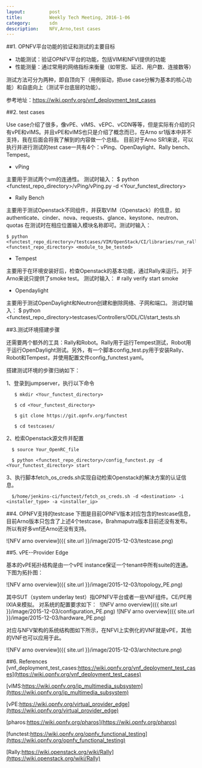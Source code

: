 ```yaml
---
layout:         post
title:          Weekly Tech Meeting, 2016-1-06
category:       sdn
description:    NFV,Arno,test cases
---
```


##1. OPNFV平台功能的验证和测试的主要目标

* 功能测试：验证OPNFV平台的功能，包括VIM和NFVI提供的功能
* 性能测量：通过常用的网络指标来衡量（如带宽、延迟、用户数、连接数等）

测试方法可分为两种，即自顶向下（用例驱动，把use case分解为基本的核心功能）和自底向上（测试平台底层的功能）。

参考地址：https://wiki.opnfv.org/vnf_deployment_test_cases

##2. test cases

Use case介绍了很多，像vPE、vIMS、vEPC、vCDN等等，但是实际有介绍的只有vPE和vIMS。并且vPE和vIMS也只是介绍了概念而已，在Arno sr1版本中并不支持，我在后面会将我了解到的内容做一个总结。
目前对于Arno SR1来说，可以执行并进行测试的test case一共有4个：vPing、OpenDaylight、Rally bench、Tempest。

* vPing 

主要用于测试两个vm的连通性。
测试时输入：
        $ python <functest_repo_directory>/vPing/vPing.py -d <Your_functest_directory>

* Rally Bench

主要用于测试Openstack不同组件，并获取VIM（Openstack）的信息，如authenticate、cinder、nova、requests、glance、keystone、neutron、quotas
在测试时在相应位置输入模块名称即可。测试时输入：

    $ python <functest_repo_directory>/testcases/VIM/OpenStack/CI/libraries/run_rally.py <functest_repo_directory> <module_to_be_tested>

* Tempest 

主要用于在环境安装好后，检查Openstack的基本功能，通过Rally来运行。对于Arno来说只提供了smoke test。
测试时输入：
        # rally verify start smoke

* Opendaylight

主要用于测试OpenDaylight和Neutron创建和删除网络、子网和端口。
测试时输入：
        $ python <functest_repo_directory>testcases/Controllers/ODL/CI/start_tests.sh

##3.测试环境搭建步骤

还需要两个额外的工具：Rally和Robot。Rally用于运行Tempest测试，Robot用于运行OpenDaylight测试。另外，有一个脚本config_test.py用于安装Rally、Robot和Tempest，并使用配置文件config_functest.yaml。

搭建测试环境的步骤归纳如下：

1、登录到jumpserver，执行以下命令

       $ mkdir <Your_functest_directory>
       
       $ cd <Your_functest_directory>
       
       $ git clone https://git.opnfv.org/functest
       
       $ cd testcases/

2、检索Openstack源文件并配置

      $ source Your_OpenRC_file
      
      $ python <functest_repo_directory>/config_functest.py -d <Your_functest_directory> start
      
3、执行脚本fetch_os_creds.sh实现自动检索Openstack的解决方案的认证信息。

      $/home/jenkins-ci/functest/fetch_os_creds.sh -d <destination> -i <installer_type> -a <installer_ip>

##4. OPNFV支持的testcase
下图是目前OPNFV版本对应包含的testcase信息，目前Arno版本只包含了上述4个testcase，Brahmaputra版本目前还没有发布。所以有好多vnf还Arno还没有支持。

![NFV arno overview]({{ site.url }}/image/2015-12-03/testcase.png)

##5. vPE--Provider Edge

基本的vPE拓扑结构是由一个vPE instance保证一个tenant中所有suite的连通。下图为拓扑图：

![NFV arno overview]({{ site.url }}/image/2015-12-03/topology_PE.png)

其中SUT（system underlay test）指OPNFV平台或者一些VNF组件。CE/PE用IXIA来模拟。
对系统的配置要求如下：
![]()
![NFV arno overview]({{ site.url }}/image/2015-12-03/configuration_PE.png)
![NFV arno overview]({{ site.url }}/image/2015-12-03/hardware_PE.png)

对应与NFV架构的系统结构图如下所示，在NFVI上实例化的VNF就是vPE，其他的VNF也可以应用于此。

![NFV arno overview]({{ site.url }}/image/2015-12-03/architecture.png)

##6. References
[vnf_deployment_test_cases:https://wiki.opnfv.org/vnf_deployment_test_cases](https://wiki.opnfv.org/vnf_deployment_test_cases)

[vIMS:https://wiki.opnfv.org/ip_multimedia_subsystem](https://wiki.opnfv.org/ip_multimedia_subsystem)

[vPE:https://wiki.opnfv.org/virtual_provider_edge](https://wiki.opnfv.org/virtual_provider_edge)

[pharos:https://wiki.opnfv.org/pharos](https://wiki.opnfv.org/pharos)

[functest:https://wiki.opnfv.org/opnfv_functional_testing](https://wiki.opnfv.org/opnfv_functional_testing)

[Rally:https://wiki.openstack.org/wiki/Rally](https://wiki.openstack.org/wiki/Rally)

